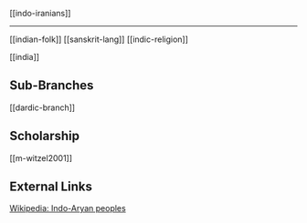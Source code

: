 [[indo-iranians]]

---


[[indian-folk]]
[[sanskrit-lang]]
[[indic-religion]]

[[india]]

## Sub-Branches
[[dardic-branch]]

## Scholarship
[[m-witzel2001]]


## External Links
[Wikipedia: Indo-Aryan peoples](https://en.wikipedia.org/wiki/Indo-Aryan-peoples)